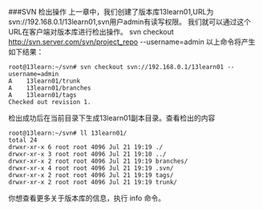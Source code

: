 ###SVN 检出操作
上一章中，我们创建了版本库13learn01,URL为svn://192.168.0.1/13learn01,svn用户admin有读写权限。
我们就可以通过这个URL在客户端对版本库进行检出操作。
svn checkout http://svn.server.com/svn/project_repo --username=admin 以上命令将产生如下结果：
```other
root@13learn:~/svn# svn checkout svn://192.168.0.1/13learn01 --username=admin
A    13learn01/trunk
A    13learn01/branches
A    13learn01/tags
Checked out revision 1.
```
检出成功后在当前目录下生成13learn01副本目录。查看检出的内容
```other
root@13learn:~/svn# ll 13learn01/
total 24
drwxr-xr-x 6 root root 4096 Jul 21 19:19 ./
drwxr-xr-x 3 root root 4096 Jul 21 19:10 ../
drwxr-xr-x 2 root root 4096 Jul 21 19:19 branches/
drwxr-xr-x 4 root root 4096 Jul 21 19:19 .svn/
drwxr-xr-x 2 root root 4096 Jul 21 19:19 tags/
drwxr-xr-x 2 root root 4096 Jul 21 19:19 trunk/
```
你想查看更多关于版本库的信息，执行 info 命令。